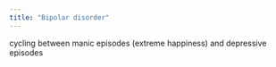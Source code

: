 ```yaml
---
title: "Bipolar disorder"
---
```

cycling between manic episodes (extreme happiness) and depressive episodes

